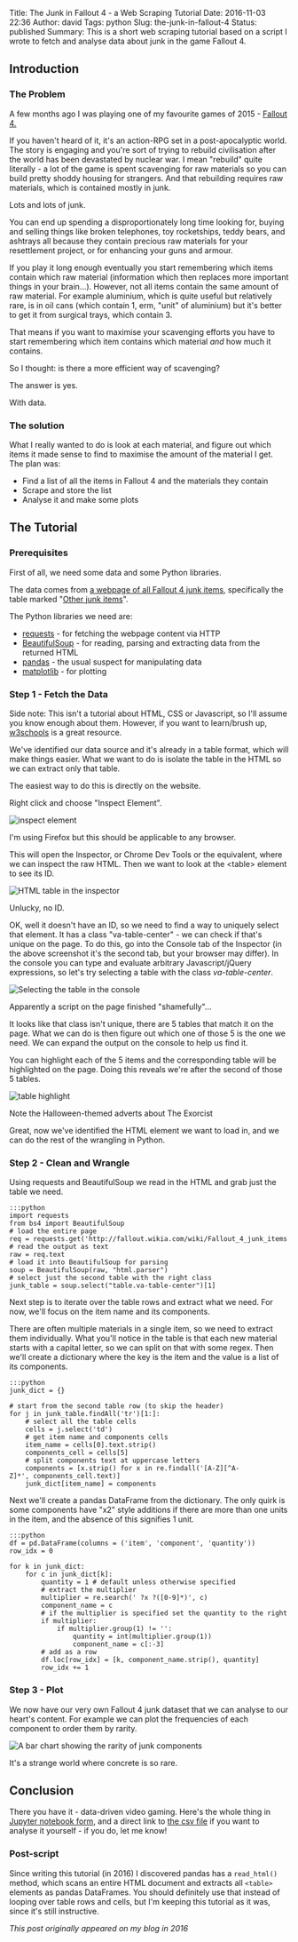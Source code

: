 Title: The Junk in Fallout 4 - a Web Scraping Tutorial
Date: 2016-11-03 22:36
Author: david
Tags: python
Slug: the-junk-in-fallout-4
Status: published
Summary: This is a short web scraping tutorial based on a script I wrote to fetch and analyse data about junk in the game Fallout 4.

## Introduction

### The Problem

A few months ago I was playing one of my favourite games of 2015 -
[Fallout 4.](https://en.wikipedia.org/wiki/Fallout_4)

If you haven't heard of it, it's an action-RPG set in a post-apocalyptic
world. The story is engaging and you're sort of trying to rebuild
civilisation after the world has been devastated by nuclear war. I mean
"rebuild" quite literally - a lot of the game is spent scavenging for
raw materials so you can build pretty shoddy housing for strangers. And
that rebuilding requires raw materials, which is contained mostly in
junk.

Lots and lots of junk.

You can end up spending a disproportionately long time looking for,
buying and selling things like broken telephones, toy rocketships, teddy
bears, and ashtrays all because they contain precious raw materials for
your resettlement project, or for enhancing your guns and armour.

If you play it long enough eventually you start remembering which items
contain which raw material (information which then replaces more
important things in your brain...). However, not all items contain the
same amount of raw material. For example aluminium, which is quite
useful but relatively rare, is in oil cans (which contain 1, erm, "unit"
of aluminium) but it's better to get it from surgical trays, which
contain 3.

That means if you want to maximise your scavenging efforts you have to
start remembering which item contains which material *and* how much it
contains.

So I thought: is there a more efficient way of scavenging?

The answer is yes.

With data.

### The solution

What I really wanted to do is look at each material, and figure out
which items it made sense to find to maximise the amount of the material
I get. The plan was:

-   Find a list of all the items in Fallout 4 and the materials they
    contain
-   Scrape and store the list
-   Analyse it and make some plots


## The Tutorial

### Prerequisites

First of all, we need some data and some Python libraries.

The data comes from [a webpage of all Fallout 4 junk items](http://fallout.wikia.com/wiki/Fallout_4_junk_items), specifically
the table marked "[Other junk items](http://fallout.wikia.com/wiki/Fallout_4_junk_items#Other_junk_items)".

The Python libraries we need are:

-   [requests](http://docs.python-requests.org) - for fetching the
    webpage content via HTTP
-   [BeautifulSoup](https://www.crummy.com/software/BeautifulSoup/bs4/doc/) -
    for reading, parsing and extracting data from the returned HTML
-   [pandas](http://pandas.pydata.org/pandas-docs/stable/) - the usual
    suspect for manipulating data
-   [matplotlib](http://matplotlib.org/) - for plotting


### Step 1 - Fetch the Data

Side note: This isn't a tutorial about HTML, CSS or Javascript, so I'll
assume you know enough about them. However, if you want to learn/brush
up, [w3schools](http://www.w3schools.com) is a great resource.

We've identified our data source and it's already in a table format,
which will make things easier. What we want to do is isolate the table
in the HTML so we can extract only that table.

The easiest way to do this is directly on the website.

Right click and choose "Inspect Element".

![inspect element]({static}/images/the-junk-in-fallout-4/inspect_element.png)

I'm using Firefox but this should be applicable to any browser.

This will open the Inspector, or Chrome Dev Tools or the equivalent,
where we can inspect the raw HTML. Then we want to look at the
&lt;table&gt; element to see its ID.

![HTML table in the inspector]({static}/images/the-junk-in-fallout-4/tablehtml.png)

Unlucky, no ID. 

OK, well it doesn't have an ID, so we need to find a way to uniquely
select that element. It has a class "va-table-center" - we can check if
that's unique on the page. To do this, go into the Console tab of the
Inspector (in the above screenshot it's the second tab, but your browser
may differ). In the console you can type and evaluate arbitrary
Javascript/jQuery expressions, so let's try selecting a table with the
class *va-table-center*.

![Selecting the table in the console]({static}/images/the-junk-in-fallout-4/junktable_selector.png)

Apparently a script on the page finished "shamefully"... 

It looks like that class isn't unique, there are 5 tables that match it
on the page. What we can do is then figure out which one of those 5 is
the one we need. We can expand the output on the console to help us find
it.

You can highlight each of the 5 items and the corresponding table will
be highlighted on the page. Doing this reveals we're after the second of
those 5 tables.

![table highlight]({static}/images/the-junk-in-fallout-4/table_highlight.png)

Note the Halloween-themed adverts about The Exorcist 

Great, now we've identified the HTML element we want to load in, and we
can do the rest of the wrangling in Python.

### Step 2 - Clean and Wrangle

Using requests and BeautifulSoup we read in the HTML and grab just the
table we need.

    :::python
    import requests
    from bs4 import BeautifulSoup
    # load the entire page
    req = requests.get('http://fallout.wikia.com/wiki/Fallout_4_junk_items')
    # read the output as text
    raw = req.text
    # load it into BeautifulSoup for parsing
    soup = BeautifulSoup(raw, "html.parser")
    # select just the second table with the right class
    junk_table = soup.select("table.va-table-center")[1]

Next step is to iterate over the table rows and extract what we need.
For now, we'll focus on the item name and its components.

There are often multiple materials in a single item, so we need to
extract them individually. What you'll notice in the table is that each
new material starts with a capital letter, so we can split on that with
some regex. Then we'll create a dictionary where the key is the item and
the value is a list of its components.

    :::python
    junk_dict = {}

    # start from the second table row (to skip the header)
    for j in junk_table.findAll('tr')[1:]:
        # select all the table cells
        cells = j.select('td')
        # get item name and components cells
        item_name = cells[0].text.strip()
        components_cell = cells[5]
        # split components text at uppercase letters
        components = [x.strip() for x in re.findall('[A-Z][^A-Z]*', components_cell.text)]
        junk_dict[item_name] = components

Next we'll create a pandas DataFrame from the dictionary. The only quirk
is some components have "x2" style additions if there are more than one
units in the item, and the absence of this signifies 1 unit.

    :::python
    df = pd.DataFrame(columns = ('item', 'component', 'quantity'))
    row_idx = 0

    for k in junk_dict:
        for c in junk_dict[k]:
            quantity = 1 # default unless otherwise specified
            # extract the multiplier
            multiplier = re.search(' ?x ?([0-9]*)', c)
            component_name = c
            # if the multiplier is specified set the quantity to the right value
            if multiplier:
                if multiplier.group(1) != '':
                    quantity = int(multiplier.group(1))
                    component_name = c[:-3]
            # add as a row
            df.loc[row_idx] = [k, component_name.strip(), quantity]
            row_idx += 1

### Step 3 - Plot

We now have our very own Fallout 4 junk dataset that we can analyse to
our heart's content. For example we can plot the frequencies of each
component to order them by rarity.

<img alt="A bar chart showing the rarity of junk components" title="Rarity of junk components" src="{static}/images/the-junk-in-fallout-4/junkplot.png" style="background-color: white" />

It's a strange world where concrete is so rare.

## Conclusion

There you have it - data-driven video gaming. Here's the whole thing in
[Jupyter notebook form](https://github.com/davidasboth/blog-notebooks/blob/master/fallout-junk/Fallout%20Junk%20Data.ipynb),
and a direct link to [the csv file]({static}/files/fallout_junk.csv)
if you want to analyse it yourself - if you do, let me know!

### Post-script

Since writing this tutorial (in 2016) I discovered pandas has a `read_html()` method, which scans an entire HTML document and extracts all `<table>` elements as pandas DataFrames. You should definitely use that instead of looping over table rows and cells, but I'm keeping this tutorial as it was, since it's still instructive.

_This post originally appeared on my blog in 2016_